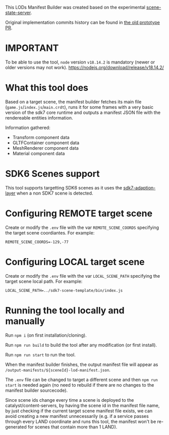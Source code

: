 This LODs Manifest Builder was created based on the experimental [scene-state-server](https://github.com/decentraland/scene-state-server).

Original implementation commits history can be found in [the old prototype PR](https://github.com/decentraland/scene-state-server/pull/30).

# IMPORTANT

To be able to use the tool, `node` version `v18.14.2` is mandatory (newer or older versions may not work).
https://nodejs.org/download/release/v18.14.2/

# What this tool does

Based on a target scene, the manifest builder fetches its main file (`game.js`/`index.js`/`main.crdt`), runs it for some frames with a very basic version of the sdk7 core runtime and outputs a manifest JSON file with the rendereable entities information.

Information gathered:
- Transform component data
- GLTFContainer component data
- MeshRenderer component data
- Material component data

# SDK6 Scenes support

This tool supports targetting SDK6 scenes as it uses the [sdk7-adaption-layer](https://github.com/decentraland/sdk7-adaption-layer/tree/main) when a non SDK7 scene is detected. 

# Configuring REMOTE target scene

Create or modify the `.env` file with the var `REMOTE_SCENE_COORDS` specifying the target scene coordiantes. For example:

```
REMOTE_SCENE_COORDS=-129,-77
```

# Configuring LOCAL target scene

Create or modify the `.env` file with the var `LOCAL_SCENE_PATH` specifying the target scene local path. For example:

```
LOCAL_SCENE_PATH=../sdk7-scene-template/bin/index.js
```

# Running the tool locally and manually

Run `npm i` (on first installation/cloning).

Run `npm run build` to build the tool after any modification (or first install).

Run `npm run start` to run the tool.

When the manifest builder finishes, the output manifest file will appear as `/output-manifests/${sceneId}-lod-manifest.json`.

The `.env` file can be changed to target a different scene and then `npm run start` is needed again (no need to rebuild if there are no changes to the manifest builder sourcecode).

Since scene ids change every time a scene is deployed to the catalyst/content-servers, by having the scene id in the manifest file name, by just checking if the current target scene manifest file exists, we can avoid creating a new manifest unnecessarily (e.g. if a service passes through every LAND coordinate and runs this tool, the manifest won't be re-generated for scenes that contain more than 1 LAND).
